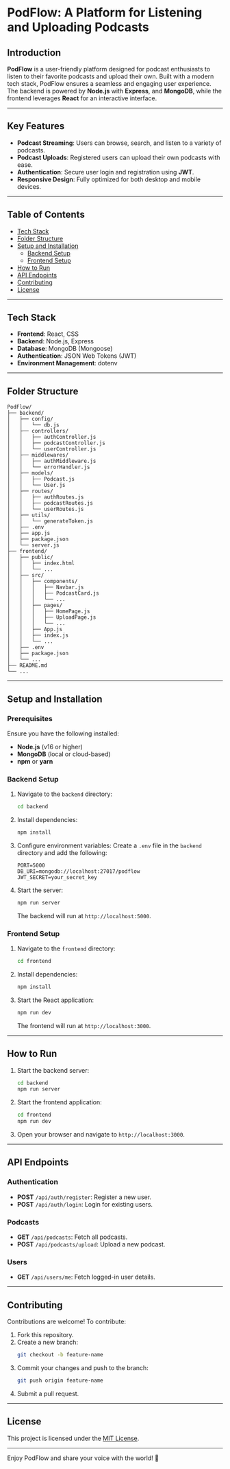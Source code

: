 # PodFlow: A Platform for Listening and Uploading Podcasts

## Introduction

**PodFlow** is a user-friendly platform designed for podcast enthusiasts to listen to their favorite podcasts and upload their own. Built with a modern tech stack, PodFlow ensures a seamless and engaging user experience. The backend is powered by **Node.js** with **Express**, and **MongoDB**, while the frontend leverages **React** for an interactive interface.

---

## Key Features

- **Podcast Streaming**: Users can browse, search, and listen to a variety of podcasts.
- **Podcast Uploads**: Registered users can upload their own podcasts with ease.
- **Authentication**: Secure user login and registration using **JWT**.
- **Responsive Design**: Fully optimized for both desktop and mobile devices.

---

## Table of Contents

- [Tech Stack](#tech-stack)
- [Folder Structure](#folder-structure)
- [Setup and Installation](#setup-and-installation)
  - [Backend Setup](#backend-setup)
  - [Frontend Setup](#frontend-setup)
- [How to Run](#how-to-run)
- [API Endpoints](#api-endpoints)
- [Contributing](#contributing)
- [License](#license)

---

## Tech Stack

- **Frontend**: React, CSS
- **Backend**: Node.js, Express
- **Database**: MongoDB (Mongoose)
- **Authentication**: JSON Web Tokens (JWT)
- **Environment Management**: dotenv

---

## Folder Structure

```
PodFlow/
├── backend/
│   ├── config/
│   │   └── db.js
│   ├── controllers/
│   │   ├── authController.js
│   │   ├── podcastController.js
│   │   └── userController.js
│   ├── middlewares/
│   │   ├── authMiddleware.js
│   │   └── errorHandler.js
│   ├── models/
│   │   ├── Podcast.js
│   │   └── User.js
│   ├── routes/
│   │   ├── authRoutes.js
│   │   ├── podcastRoutes.js
│   │   └── userRoutes.js
│   ├── utils/
│   │   └── generateToken.js
│   ├── .env
│   ├── app.js
│   ├── package.json
│   └── server.js
├── frontend/
│   ├── public/
│   │   ├── index.html
│   │   └── ...
│   ├── src/
│   │   ├── components/
│   │   │   ├── Navbar.js
│   │   │   ├── PodcastCard.js
│   │   │   └── ...
│   │   ├── pages/
│   │   │   ├── HomePage.js
│   │   │   ├── UploadPage.js
│   │   │   └── ...
│   │   ├── App.js
│   │   ├── index.js
│   │   └── ...
│   ├── .env
│   ├── package.json
│   └── ...
├── README.md
└── ...
```

---

## Setup and Installation

### Prerequisites

Ensure you have the following installed:
- **Node.js** (v16 or higher)
- **MongoDB** (local or cloud-based)
- **npm** or **yarn**

### Backend Setup

1. Navigate to the `backend` directory:
   ```bash
   cd backend
   ```

2. Install dependencies:
   ```bash
   npm install
   ```

3. Configure environment variables:
   Create a `.env` file in the `backend` directory and add the following:
   ```env
   PORT=5000
   DB_URI=mongodb://localhost:27017/podflow
   JWT_SECRET=your_secret_key
   ```

4. Start the server:
   ```bash
   npm run server
   ```
   The backend will run at `http://localhost:5000`.

### Frontend Setup

1. Navigate to the `frontend` directory:
   ```bash
   cd frontend
   ```

2. Install dependencies:
   ```bash
   npm install
   ```


3. Start the React application:
   ```bash
   npm run dev
   ```
   The frontend will run at `http://localhost:3000`.

---

## How to Run

1. Start the backend server:
   ```bash
   cd backend
   npm run server
   ```

2. Start the frontend application:
   ```bash
   cd frontend
   npm run dev
   ```

3. Open your browser and navigate to `http://localhost:3000`.

---

## API Endpoints

### Authentication

- **POST** `/api/auth/register`: Register a new user.
- **POST** `/api/auth/login`: Login for existing users.

### Podcasts

- **GET** `/api/podcasts`: Fetch all podcasts.
- **POST** `/api/podcasts/upload`: Upload a new podcast.

### Users

- **GET** `/api/users/me`: Fetch logged-in user details.

---

## Contributing

Contributions are welcome! To contribute:
1. Fork this repository.
2. Create a new branch:
   ```bash
   git checkout -b feature-name
   ```
3. Commit your changes and push to the branch:
   ```bash
   git push origin feature-name
   ```
4. Submit a pull request.

---

## License

This project is licensed under the [MIT License](LICENSE).

---

Enjoy PodFlow and share your voice with the world! 🌟